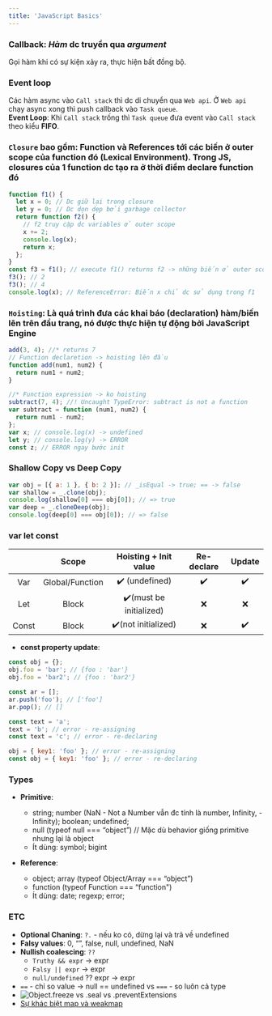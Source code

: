 ```yaml
---
title: 'JavaScript Basics'
---
```


### Callback: _Hàm_ dc truyền qua _argument_

Gọi hàm khi có sự kiện xảy ra, thực hiện bất đồng bộ.

### Event loop

Các hàm async vào `Call stack` thì dc di chuyển qua `Web api`. Ở `Web api` chạy async xong thì push callback vào `Task queue`.  
**Event Loop**: Khi `Call stack` trống thì `Task queue` đưa event vào `Call stack` theo kiểu **FIFO**.

### `Closure` bao gồm: Function và References tới các biến ở outer scope của function đó (Lexical Environment). Trong JS, closures của 1 function dc tạo ra ở thời điểm declare function đó

```js
function f1() {
  let x = 0; // Dc giữ lại trong closure
  let y = 0; // Dc dọn dẹp bởi garbage collector
  return function f2() {
    // f2 truy cập dc variables ở outer scope
    x += 2;
    console.log(x);
    return x;
  };
}
const f3 = f1(); // execute f1() returns f2 -> những biến ở outer scope của f2 sẽ dc giữ lại.
f3(); // 2
f3(); // 4
console.log(x); // ReferenceError: Biến x chỉ dc sử dụng trong f1
```

### `Hoisting`: Là quá trình đưa các khai báo (declaration) hàm/biến lên trên đầu trang, nó được thực hiện tự động bởi JavaScript Engine

```js
add(3, 4); //* returns 7
// Function declaretion -> hoisting lên đầu
function add(num1, num2) {
  return num1 + num2;
}

//* Function expression -> ko hoisting
subtract(7, 4); //! Uncaught TypeError: subtract is not a function
var subtract = function (num1, num2) {
  return num1 - num2;
};
var x; // console.log(x) -> undefined
let y; // console.log(y) -> ERROR
const z; // ERROR ngay bước init
```

### Shallow Copy vs Deep Copy

```js
var obj = [{ a: 1 }, { b: 2 }]; // _isEqual -> true; == -> false
var shallow = _.clone(obj);
console.log(shallow[0] === obj[0]); // => true
var deep = _.cloneDeep(obj);
console.log(deep[0] === obj[0]); // => false
```

### var let const

|       |      Scope      |  Hoisting + Init value  | Re-declare | Update |
| :---: | :-------------: | :---------------------: | :--------: | :----: |
|  Var  | Global/Function |     ✔️ (undefined)      |     ✔️     |   ✔️   |
|  Let  |      Block      | ✔️(must be initialized) |     ❌     |   ❌   |
| Const |      Block      |   ✔️(not initialized)   |     ❌     |   ✔️   |

- **const property update**:

```js
const obj = {};
obj.foo = 'bar'; // {foo : 'bar'}
obj.foo = 'bar2'; // {foo : 'bar2'}

const ar = [];
ar.push('foo'); // ['foo']
ar.pop(); // []
```

```js
const text = 'a';
text = 'b'; // error - re-assigning
const text = 'c'; // error - re-declaring

obj = { key1: 'foo' }; // error - re-assigning
const obj = { key1: 'foo' }; // error - re-declaring
```

### Types

- **Primitive**:

  - string; number (NaN - Not a Number vẫn đc tính là number, Infinity, -Infinity); boolean; undefined;
  - null (typeof null === “object”) // Mặc dù behavior giống primitive nhưng lại là object
  - Ít dùng: symbol; bigint

- **Reference**:
  - object; array (typeof Object/Array === “object”)
  - function (typeof Function === “function")
  - Ít dùng: date; regexp; error;

### ETC

- **Optional Chaning**: `?.` - nếu ko có, dừng lại và trả về undefined
- **Falsy values**: 0, “”, false, null, undefined, NaN
- **Nullish coalescing**: `??`
  - `Truthy && expr` -> expr
  - `Falsy || expr` -> expr
  - `null/undefined` ?? expr -> expr
- `==` - chỉ so value -> null == undefined vs `===` - so luôn cả type
- ![Object.freeze vs .seal vs .preventExtensions ](https://imgur.com/SsK9doN.png)
- [Sự khác biệt map và weakmap](https://kieblog.vn/javascript-su-khac-biet-map-va-weakmap/)
